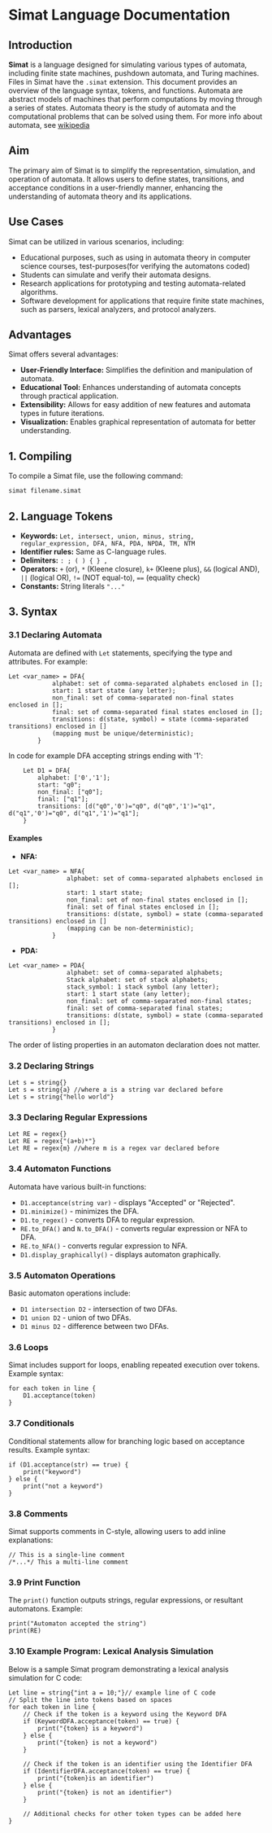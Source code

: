 
# Simat Language Documentation

## Introduction
**Simat** is a language designed for simulating various types of automata, including finite state machines, pushdown automata, and Turing machines. Files in Simat have the `.simat` extension. This document provides an overview of the language syntax, tokens, and functions. Automata  are abstract models of machines that perform computations by moving through a series of states. Automata theory is the study of automata and the computational problems that can be solved using them. For more info about automata, see [wikipedia](https://en.wikipedia.org/wiki/Automata_theory#:~:text=Automata%20theory%20is%20the%20study,input%20symbol%20as%20its%20arguments.)

## Aim
The primary aim of Simat is to simplify the representation, simulation, and operation of automata. It allows users to define states, transitions, and acceptance conditions in a user-friendly manner, enhancing the understanding of automata theory and its applications.

## Use Cases
Simat can be utilized in various scenarios, including:
- Educational purposes, such as using in automata theory in computer science courses, test-purposes(for verifying the automatons coded)
- Students can simulate and verify their automata designs.
- Research applications for prototyping and testing automata-related algorithms.
- Software development for applications that require finite state machines, such as parsers, lexical analyzers, and protocol analyzers.

## Advantages
Simat offers several advantages:
- **User-Friendly Interface:** Simplifies the definition and manipulation of automata.
- **Educational Tool:** Enhances understanding of automata concepts through practical application.
- **Extensibility:** Allows for easy addition of new features and automata types in future iterations.
- **Visualization:** Enables graphical representation of automata for better understanding.

## 1. Compiling
To compile a Simat file, use the following command:
```bash
simat filename.simat
```


## 2. Language Tokens
- **Keywords:** `Let, intersect, union, minus, string, regular_expression, DFA, NFA, PDA, NPDA, TM, NTM`
- **Identifier rules:** Same as C-language rules.
- **Delimiters:** `: ; ( ) { } ,`
- **Operators:** `+` (or), `*` (Kleene closure), `k+` (Kleene plus), `&&` (logical AND), `||` (logical OR), `!=` (NOT equal-to), `==` (equality check)
- **Constants:** String literals `"..."`

## 3. Syntax
### 3.1 Declaring Automata
Automata are defined with `Let` statements, specifying the type and attributes. For example:
```plaintext
Let <var_name> = DFA{
			alphabet: set of comma-separated alphabets enclosed in [];
			start: 1 start state (any letter);
			non_final: set of comma-separated non-final states enclosed in [];
			final: set of comma-separated final states enclosed in [];
			transitions: d(state, symbol) = state (comma-separated transitions) enclosed in []
			(mapping must be unique/deterministic);
		}
```
In code for example DFA accepting strings ending with '1':
```
	Let D1 = DFA{
		alphabet: ['0','1'];
		start: "q0";
		non_final: ["q0"];
		final: ["q1"];
		transitions: [d("q0",'0')="q0", d("q0",'1')="q1", d("q1",'0')="q0", d("q1",'1')="q1"];
	}
```
#### Examples
- **NFA:**
```plaintext
Let <var_name> = NFA{
				alphabet: set of comma-separated alphabets enclosed in [];
				start: 1 start state;
				non_final: set of non-final states enclosed in [];
				final: set of final states enclosed in [];
				transitions: d(state, symbol) = state (comma-separated transitions) enclosed in []
				(mapping can be non-deterministic);
			}
```
    
- **PDA:**
```plaintext
Let <var_name> = PDA{
				alphabet: set of comma-separated alphabets;
				Stack alphabet: set of stack alphabets;
				stack_symbol: 1 stack symbol (any letter);
				start: 1 start state (any letter);
				non_final: set of comma-separated non-final states;
				final: set of comma-separated final states;
				transitions: d(state, symbol) = state (comma-separated transitions) enclosed in [];
			}
```

The order of listing properties in an automaton declaration does not matter.

### 3.2 Declaring Strings
```plaintext
Let s = string{}
Let s = string{a} //where a is a string var declared before
Let s = string{"hello world"}
```

### 3.3 Declaring Regular Expressions
```plaintext
Let RE = regex{}
Let RE = regex{"(a+b)*"}
Let RE = regex{m} //where m is a regex var declared before
```

### 3.4 Automaton Functions
Automata have various built-in functions:
- `D1.acceptance(string var)` - displays "Accepted" or "Rejected".
- `D1.minimize()` - minimizes the DFA.
- `D1.to_regex()` - converts DFA to regular expression.
- `RE.to_DFA()` and `N.to_DFA()` - converts regular expression or NFA to DFA.
- `RE.to_NFA()` - converts regular expression to NFA.
- `D1.display_graphically()` - displays automaton graphically.

### 3.5 Automaton Operations
Basic automaton operations include:
- `D1 intersection D2` - intersection of two DFAs.
- `D1 union D2` - union of two DFAs.
- `D1 minus D2` - difference between two DFAs.

### 3.6 Loops
Simat includes support for loops, enabling repeated execution over tokens. Example syntax:
```plaintext
for each token in line {
    D1.acceptance(token)
}
```

### 3.7 Conditionals
Conditional statements allow for branching logic based on acceptance results. Example syntax:
```plaintext
if (D1.acceptance(str) == true) {
    print("keyword")
} else {
    print("not a keyword")
}
```

### 3.8 Comments
Simat supports comments in C-style, allowing users to add inline explanations:
```plaintext
// This is a single-line comment
/*...*/ This a multi-line comment
```

### 3.9 Print Function
The `print()` function outputs strings, regular expressions, or resultant automatons. Example:
```plaintext
print("Automaton accepted the string")
print(RE)
```

### 3.10 Example Program: Lexical Analysis Simulation
Below is a sample Simat program demonstrating a lexical analysis simulation for C code:
```plaintext
Let line = string{"int a = 10;"}// example line of C code
// Split the line into tokens based on spaces
for each token in line {
    // Check if the token is a keyword using the Keyword DFA
    if (KeywordDFA.acceptance(token) == true) {
        print("{token} is a keyword")
    } else {
        print("{token} is not a keyword")
    }
    
    // Check if the token is an identifier using the Identifier DFA
    if (IdentifierDFA.acceptance(token) == true) {
        print("{token}is an identifier")
    } else {
        print("{token} is not an identifier")
    }
    
    // Additional checks for other token types can be added here
}
```

